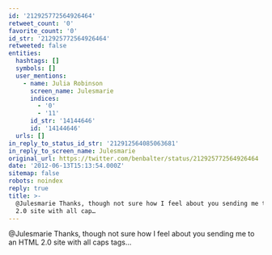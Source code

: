 ```yaml
---
id: '212925772564926464'
retweet_count: '0'
favorite_count: '0'
id_str: '212925772564926464'
retweeted: false
entities:
  hashtags: []
  symbols: []
  user_mentions:
    - name: Julia Robinson
      screen_name: Julesmarie
      indices:
        - '0'
        - '11'
      id_str: '14144646'
      id: '14144646'
  urls: []
in_reply_to_status_id_str: '212912564085063681'
in_reply_to_screen_name: Julesmarie
original_url: https://twitter.com/benbalter/status/212925772564926464
date: '2012-06-13T15:13:54.000Z'
sitemap: false
robots: noindex
reply: true
title: >-
  @Julesmarie Thanks, though not sure how I feel about you sending me to an HTML
  2.0 site with all cap…
---
```


@Julesmarie Thanks, though not sure how I feel about you sending me to an HTML 2.0 site with all caps tags...